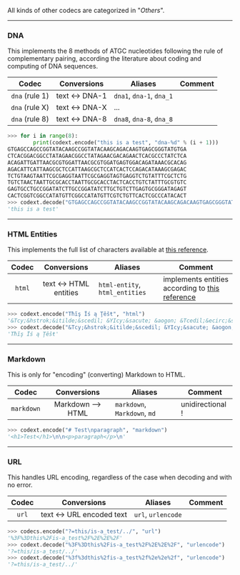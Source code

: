 All kinds of other codecs are categorized in "*Others*".

-----

### DNA

This implements the 8 methods of ATGC nucleotides following the rule of complementary pairing, according the literature about coding and computing of DNA sequences.

**Codec** | **Conversions** | **Aliases** | **Comment**
:---: | :---: | --- | ---
`dna` (rule 1) | text <-> DNA-1 | `dna1`, `dna-1`, `dna_1` | 
`dna` (rule X) | text <-> DNA-X | ... | 
`dna` (rule 8) | text <-> DNA-8 | `dna8`, `dna-8`, `dna_8` | 

```python
>>> for i in range(8):
        print(codext.encode("this is a test", "dna-%d" % (i + 1)))
GTGAGCCAGCCGGTATACAAGCCGGTATACAAGCAGACAAGTGAGCGGGTATGTGA
CTCACGGACGGCCTATAGAACGGCCTATAGAACGACAGAACTCACGCCCTATCTCA
ACAGATTGATTAACGCGTGGATTAACGCGTGGATGAGTGGACAGATAAACGCACAG
AGACATTCATTAAGCGCTCCATTAAGCGCTCCATCACTCCAGACATAAAGCGAGAC
TCTGTAAGTAATTCGCGAGGTAATTCGCGAGGTAGTGAGGTCTGTATTTCGCTCTG
TGTCTAACTAATTGCGCACCTAATTGCGCACCTACTCACCTGTCTATTTGCGTGTC
GAGTGCCTGCCGGATATCTTGCCGGATATCTTGCTGTCTTGAGTGCGGGATAGAGT
CACTCGGTCGGCCATATGTTCGGCCATATGTTCGTCTGTTCACTCGCCCATACACT
>>> codext.decode("GTGAGCCAGCCGGTATACAAGCCGGTATACAAGCAGACAAGTGAGCGGGTATGTGA", "dna-1")
'this is a test'
```

-----

### HTML Entities

This implements the full list of characters available at [this reference](https://dev.w3.org/html5/html-author/charref).

**Codec** | **Conversions** | **Aliases** | **Comment**
:---: | :---: | --- | ---
`html` | text <-> HTML entities | `html-entity`, `html_entities` | implements entities according to [this reference](https://dev.w3.org/html5/html-author/charref)

```python
>>> codext.encode("Тħĩş Їś ą Ţêšŧ", "html")
'&Tcy;&hstrok;&itilde;&scedil; &YIcy;&sacute; &aogon; &Tcedil;&ecirc;&scaron;&tstrok;'
>>> codext.decode("&Tcy;&hstrok;&itilde;&scedil; &YIcy;&sacute; &aogon; &Tcedil;&ecirc;&scaron;&tstrok;", "html-entities")
'Тħĩş Їś ą Ţêšŧ'
```

-----

### Markdown

This is only for "encoding" (converting) Markdown to HTML.

**Codec** | **Conversions** | **Aliases** | **Comment**
:---: | :---: | --- | ---
`markdown` | Markdown --> HTML | `markdown`, `Markdown`, `md` | unidirectional !

```python
>>> codext.encode("# Test\nparagraph", "markdown")
'<h1>Test</h1>\n\n<p>paragraph</p>\n'
```

-----

### URL

This handles URL encoding, regardless of the case when decoding and with no error.

**Codec** | **Conversions** | **Aliases** | **Comment**
:---: | :---: | --- | ---
`url` | text <-> URL encoded text | `url`, `urlencode` | 

```python
>>> codecs.encode("?=this/is-a_test/../", "url")
'%3F%3Dthis%2Fis-a_test%2F%2E%2E%2F'
>>> codext.decode("%3F%3Dthis%2Fis-a_test%2F%2E%2E%2F", "urlencode")
'?=this/is-a_test/../'
>>> codext.decode("%3f%3dthis%2fis-a_test%2f%2e%2e%2f", "urlencode")
'?=this/is-a_test/../'
```

